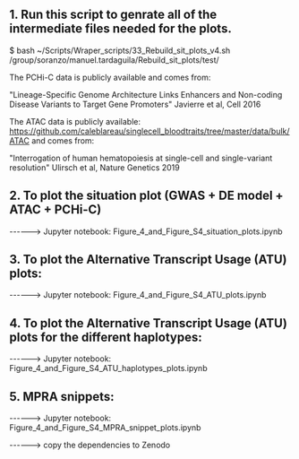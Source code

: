 ## 1. Run this script to genrate all of the intermediate files needed for the plots.

$ bash ~/Scripts/Wraper_scripts/33_Rebuild_sit_plots_v4.sh /group/soranzo/manuel.tardaguila/Rebuild_sit_plots/test/

  The PCHi-C data is publicly available and comes from:

  "Lineage-Specific Genome Architecture Links Enhancers and Non-coding Disease Variants to Target Gene Promoters" Javierre et al, Cell 2016


  The ATAC data is publicly available: https://github.com/caleblareau/singlecell_bloodtraits/tree/master/data/bulk/ATAC and comes from:

  "Interrogation of human hematopoiesis at single-cell and single-variant resolution" Ulirsch et al, Nature Genetics 2019


## 2. To plot the situation plot (GWAS + DE model + ATAC + PCHi-C)

------> Jupyter notebook: Figure_4_and_Figure_S4_situation_plots.ipynb

## 3. To plot the Alternative Transcript Usage (ATU) plots:

------> Jupyter notebook: Figure_4_and_Figure_S4_ATU_plots.ipynb

## 4. To plot the Alternative Transcript Usage (ATU) plots for the different haplotypes:

------> Jupyter notebook: Figure_4_and_Figure_S4_ATU_haplotypes_plots.ipynb

## 5. MPRA snippets:

------> Jupyter notebook: Figure_4_and_Figure_S4_MPRA_snippet_plots.ipynb

------> copy the dependencies to Zenodo
